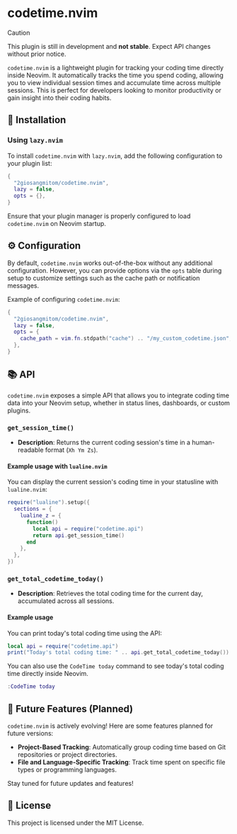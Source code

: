 # codetime.nvim

> [!CAUTION]  
> This plugin is still in development and **not stable**. Expect API changes without prior notice.

`codetime.nvim` is a lightweight plugin for tracking your coding time directly inside Neovim. It automatically tracks the time you spend coding, allowing you to view individual session times and accumulate time across multiple sessions. This is perfect for developers looking to monitor productivity or gain insight into their coding habits.

## 🚀 Installation

### Using `lazy.nvim`

To install `codetime.nvim` with `lazy.nvim`, add the following configuration to your plugin list:

```lua
{
  "2giosangmitom/codetime.nvim",
  lazy = false,
  opts = {},
}
```

Ensure that your plugin manager is properly configured to load `codetime.nvim` on Neovim startup.

## ⚙️ Configuration

By default, `codetime.nvim` works out-of-the-box without any additional configuration. However, you can provide options via the `opts` table during setup to customize settings such as the cache path or notification messages.

Example of configuring `codetime.nvim`:

```lua
{
  "2giosangmitom/codetime.nvim",
  lazy = false,
  opts = {
    cache_path = vim.fn.stdpath("cache") .. "/my_custom_codetime.json",
  },
}
```

## 📚 API

`codetime.nvim` exposes a simple API that allows you to integrate coding time data into your Neovim setup, whether in status lines, dashboards, or custom plugins.

### `get_session_time()`

- **Description**: Returns the current coding session's time in a human-readable format (`Xh Ym Zs`).

#### Example usage with `lualine.nvim`

You can display the current session's coding time in your statusline with `lualine.nvim`:

```lua
require("lualine").setup({
  sections = {
    lualine_z = {
      function()
        local api = require("codetime.api")
        return api.get_session_time()
      end
    },
  },
})
```

### `get_total_codetime_today()`

- **Description**: Retrieves the total coding time for the current day, accumulated across all sessions.

#### Example usage

You can print today's total coding time using the API:

```lua
local api = require("codetime.api")
print("Today's total coding time: " .. api.get_total_codetime_today())
```

You can also use the `CodeTime today` command to see today's total coding time directly inside Neovim.

```lua
:CodeTime today
```

## 🔧 Future Features (Planned)

`codetime.nvim` is actively evolving! Here are some features planned for future versions:

- **Project-Based Tracking**: Automatically group coding time based on Git repositories or project directories.
- **File and Language-Specific Tracking**: Track time spent on specific file types or programming languages.

Stay tuned for future updates and features!

## 📄 License

This project is licensed under the MIT License.

